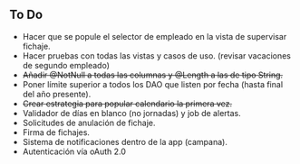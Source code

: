 ## To Do

* Hacer que se popule el selector de empleado en la vista de supervisar fichaje.
* Hacer pruebas con todas las vistas y casos de uso. (revisar vacaciones de segundo empleado)
* ~~Añadir @NotNull a todas las columnas y @Length a las de tipo String.~~
* Poner límite superior a todos los DAO que listen por fecha (hasta final del año presente).
* ~~Crear estrategia para popular calendario la primera vez.~~
* Validador de días en blanco (no jornadas) y job de alertas.
* Solicitudes de anulación de fichaje.
* Firma de fichajes.
* Sistema de notificaciones dentro de la app (campana).
* Autenticación vía oAuth 2.0